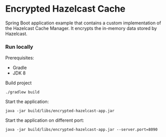 # Encrypted Hazelcast Cache

Spring Boot application example that contains a custom implementation of the Hazelcast Cache Manager.
It encrypts the in-memory data stored by Hazelcast.

### Run locally

Prerequisites:
 - Gradle
 - JDK 8

Build project

```
./gradlew build
```
Start the application:

```
java -jar build/libs/encrypted-hazelcast-app.jar
```

Start the application on different port:

```
java -jar build/libs/encrypted-hazelcast-app.jar --server.port=8090
```
